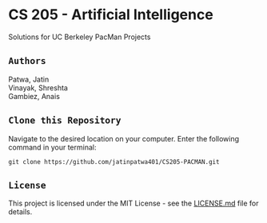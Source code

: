 # CS 205 - Artificial Intelligence
Solutions for UC Berkeley PacMan Projects

## `Authors`

Patwa, Jatin <br>
Vinayak, Shreshta <br>
Gambiez, Anais



## `Clone this Repository`

Navigate to the desired location on your computer. Enter the following command in your terminal:
```
git clone https://github.com/jatinpatwa401/CS205-PACMAN.git
```





## `License`

This project is licensed under the MIT License - see the [LICENSE.md](LICENSE.md) file for details.
